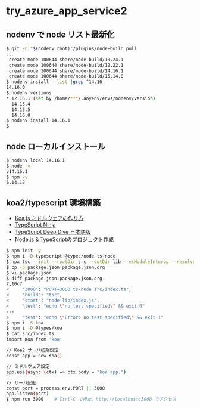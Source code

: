 # try_azure_app_service2

## nodenv で node リスト最新化

```bash
$ git -C "$(nodenv root)"/plugins/node-build pull
...
 create mode 100644 share/node-build/10.24.1
 create mode 100644 share/node-build/12.22.1
 create mode 100644 share/node-build/14.16.1
 create mode 100644 share/node-build/15.14.0
$ nodenv install --list |grep ^14.16
14.16.0
$ nodenv versions
* 12.16.1 (set by /home/***/.anyenv/envs/nodenv/version)
  14.15.4
  14.15.5
  14.16.0
$ nodenv install 14.16.1
$
```

## node ローカルインストール

```bash
$ nodenv local 14.16.1
$ node -v
v14.16.1
$ npm -v
6.14.12
```

## koa2/typescript 環境構築

- [Koa.js ミドルウェアの作り方](https://qiita.com/kei-nakoshi/items/904c46faff621c1be674)
- [TypeScript Ninja](http://typescript.ninja/typescript-in-definitelyland/index.html)
- [TypeScript Deep Dive 日本語版](https://typescript-jp.gitbook.io/deep-dive/)
- [Node.js & TypeScriptのプロジェクト作成](https://typescript-jp.gitbook.io/deep-dive/nodejs)

```bash
$ npm init -y
$ npm i -D typescript @types/node ts-node
$ npx tsc --init --rootDir src --outDir lib --esModuleInterop --resolveJsonModule --lib es2019,dom --module commonjs
$ cp -p package.json package.json.org
$ vi package.json
$ diff package.json package.json.org
7,10c7
<     "3000": "PORT=3000 ts-node src/index.ts",
<     "build": "tsc",
<     "start": "node lib/index.js",
<     "test": "echo \"no test specified\" && exit 0"
---
>     "test": "echo \"Error: no test specified\" && exit 1"
$ npm i -S koa
$ npm i -D @types/koa
$ cat src/index.ts 
import Koa from 'koa'

// Koa2 サーバ初期設定
const app = new Koa()

// ミドルウェア設定
app.use(async (ctx) => ctx.body = "koa app.")

// サーバ起動
const port = process.env.PORT || 3000
app.listen(port)
$ npm run 3000    # Ctrl-C で停止。http://localhost:3000 でアクセス
```
